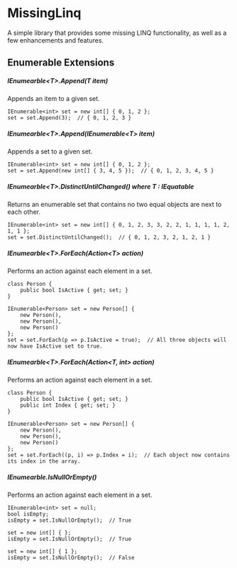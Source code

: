 MissingLinq
===========

A simple library that provides some missing LINQ functionality, as well as a few enhancements and features.

Enumerable Extensions
---------------------

##### IEnumearble&lt;T&gt;.Append(T item)
Appends an item to a given set.

    IEnumerable<int> set = new int[] { 0, 1, 2 };
    set = set.Append(3);  // { 0, 1, 2, 3 }

##### IEnumearble&lt;T&gt;.Append(IEnumerable&lt;T&gt; item)
Appends a set to a given set.

    IEnumerable<int> set = new int[] { 0, 1, 2 };
    set = set.Append(new int[] { 3, 4, 5 });  // { 0, 1, 2, 3, 4, 5 }

##### IEnumearble&lt;T&gt;.DistinctUntilChanged() where T : IEquatable<T>
Returns an enumerable set that contains no two equal objects are next to each other.

    IEnumerable<int> set = new int[] { 0, 1, 2, 3, 3, 2, 2, 1, 1, 1, 1, 2, 1, 1 };
    set = set.DistinctUntilChanged();  // { 0, 1, 2, 3, 2, 1, 2, 1 }

##### IEnumearble&lt;T&gt;.ForEach(Action&lt;T&gt; action)
Performs an action against each element in a set.

    class Person {
        public bool IsActive { get; set; }
    }

    IEnumerable<Person> set = new Person[] { 
        new Person(),
        new Person(),
        new Person()
    };
    set = set.ForEach(p => p.IsActive = true);  // All three objects will now have IsActive set to true.

##### IEnumearble&lt;T&gt;.ForEach(Action&lt;T, int&gt; action)
Performs an action against each element in a set.

    class Person {
        public bool IsActive { get; set; }
        public int Index { get; set; }
    }

    IEnumerable<Person> set = new Person[] { 
        new Person(),
        new Person(),
        new Person()
    };
    set = set.ForEach((p, i) => p.Index = i);  // Each object now contains its index in the array.

##### IEnumearble.IsNullOrEmpty()
Performs an action against each element in a set.

    IEnumerable<int> set = null;
    bool isEmpty;
    isEmpty = set.IsNullOrEmpty();  // True

    set = new int[] { };
    isEmpty = set.IsNullOrEmpty();  // True

    set = new int[] { 1 };
    isEmpty = set.IsNullOrEmpty();  // False
